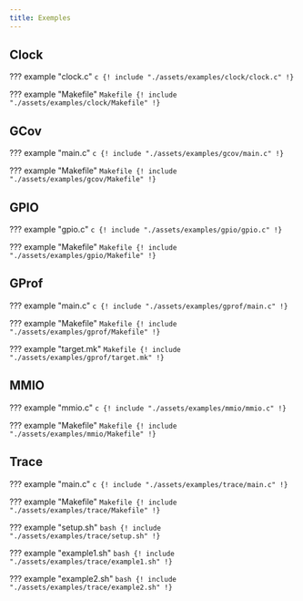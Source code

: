 ```yaml
---
title: Exemples
---
```


## Clock

??? example "clock.c"
    ```c
    {! include "./assets/examples/clock/clock.c" !}
    ```

??? example "Makefile"
    ```Makefile
    {! include "./assets/examples/clock/Makefile" !}
    ```

## GCov

??? example "main.c"
    ```c
    {! include "./assets/examples/gcov/main.c" !}
    ```

??? example "Makefile"
    ```Makefile
    {! include "./assets/examples/gcov/Makefile" !}
    ```

## GPIO

??? example "gpio.c"
    ```c
    {! include "./assets/examples/gpio/gpio.c" !}
    ```

??? example "Makefile"
    ```Makefile
    {! include "./assets/examples/gpio/Makefile" !}
    ```

## GProf

??? example "main.c"
    ```c
    {! include "./assets/examples/gprof/main.c" !}
    ```

??? example "Makefile"
    ```Makefile
    {! include "./assets/examples/gprof/Makefile" !}
    ```

??? example "target.mk"
    ```Makefile
    {! include "./assets/examples/gprof/target.mk" !}
    ```

## MMIO

??? example "mmio.c"
    ```c
    {! include "./assets/examples/mmio/mmio.c" !}
    ```

??? example "Makefile"
    ```Makefile
    {! include "./assets/examples/mmio/Makefile" !}
    ```

## Trace

??? example "main.c"
    ```c
    {! include "./assets/examples/trace/main.c" !}
    ```

??? example "Makefile"
    ```Makefile
    {! include "./assets/examples/trace/Makefile" !}
    ```

??? example "setup.sh"
    ```bash
    {! include "./assets/examples/trace/setup.sh" !}
    ```

??? example "example1.sh"
    ```bash
    {! include "./assets/examples/trace/example1.sh" !}
    ```

??? example "example2.sh"
    ```bash
    {! include "./assets/examples/trace/example2.sh" !}
    ```